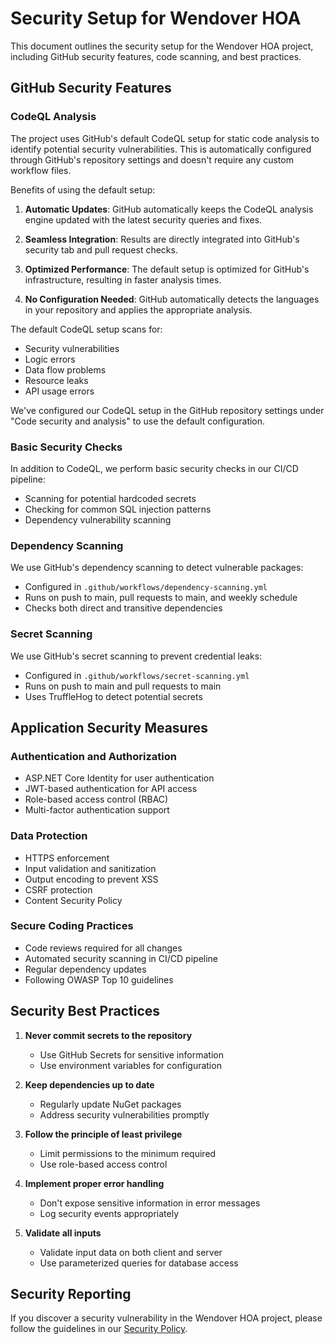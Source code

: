 # Security Setup for Wendover HOA

This document outlines the security setup for the Wendover HOA project, including GitHub security features, code scanning, and best practices.

## GitHub Security Features

### CodeQL Analysis

The project uses GitHub's default CodeQL setup for static code analysis to identify potential security vulnerabilities. This is automatically configured through GitHub's repository settings and doesn't require any custom workflow files.

Benefits of using the default setup:

1. **Automatic Updates**: GitHub automatically keeps the CodeQL analysis engine updated with the latest security queries and fixes.

2. **Seamless Integration**: Results are directly integrated into GitHub's security tab and pull request checks.

3. **Optimized Performance**: The default setup is optimized for GitHub's infrastructure, resulting in faster analysis times.

4. **No Configuration Needed**: GitHub automatically detects the languages in your repository and applies the appropriate analysis.

The default CodeQL setup scans for:
- Security vulnerabilities
- Logic errors
- Data flow problems
- Resource leaks
- API usage errors

We've configured our CodeQL setup in the GitHub repository settings under "Code security and analysis" to use the default configuration.

### Basic Security Checks

In addition to CodeQL, we perform basic security checks in our CI/CD pipeline:

- Scanning for potential hardcoded secrets
- Checking for common SQL injection patterns
- Dependency vulnerability scanning

### Dependency Scanning

We use GitHub's dependency scanning to detect vulnerable packages:

- Configured in `.github/workflows/dependency-scanning.yml`
- Runs on push to main, pull requests to main, and weekly schedule
- Checks both direct and transitive dependencies

### Secret Scanning

We use GitHub's secret scanning to prevent credential leaks:

- Configured in `.github/workflows/secret-scanning.yml`
- Runs on push to main and pull requests to main
- Uses TruffleHog to detect potential secrets

## Application Security Measures

### Authentication and Authorization

- ASP.NET Core Identity for user authentication
- JWT-based authentication for API access
- Role-based access control (RBAC)
- Multi-factor authentication support

### Data Protection

- HTTPS enforcement
- Input validation and sanitization
- Output encoding to prevent XSS
- CSRF protection
- Content Security Policy

### Secure Coding Practices

- Code reviews required for all changes
- Automated security scanning in CI/CD pipeline
- Regular dependency updates
- Following OWASP Top 10 guidelines

## Security Best Practices

1. **Never commit secrets to the repository**
   - Use GitHub Secrets for sensitive information
   - Use environment variables for configuration

2. **Keep dependencies up to date**
   - Regularly update NuGet packages
   - Address security vulnerabilities promptly

3. **Follow the principle of least privilege**
   - Limit permissions to the minimum required
   - Use role-based access control

4. **Implement proper error handling**
   - Don't expose sensitive information in error messages
   - Log security events appropriately

5. **Validate all inputs**
   - Validate input data on both client and server
   - Use parameterized queries for database access

## Security Reporting

If you discover a security vulnerability in the Wendover HOA project, please follow the guidelines in our [Security Policy](/.github/SECURITY.md).
